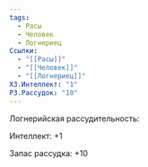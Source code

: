 ```yaml
---
tags:
  - Расы
  - Человек
  - Логнериец
Ссылки:
  - "[[Расы]]"
  - "[[Человек]]"
  - "[[Логнериец]]"
ХЗ.Интеллект: "1"
РЗ.Рассудок: "10"
---
```

Логнерийская рассудительность:

Интеллект: +1

Запас рассудка: +10









